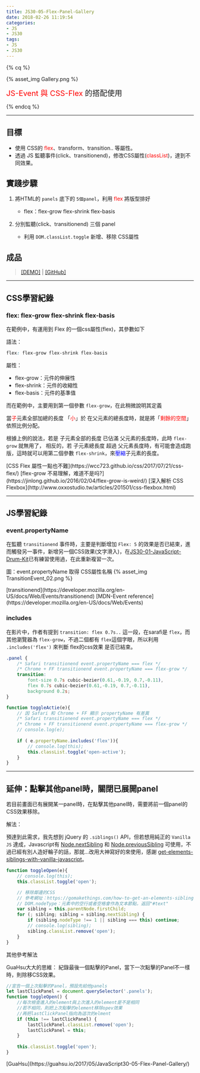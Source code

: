 ```yaml
---
title: JS30-05-Flex-Panel-Gallery
date: 2018-02-26 11:19:54
categories: 
- JS
- JS30
tags:
- JS
- JS30
---
```


{% cq %}

{% asset_img Gallery.png %}

<font style="font-size:20px;"> <font color="red">JS-Event 與 CSS-Flex</font> 的搭配使用</font>

{% endcq %}

<!-- more -->
***

## 目標

- 使用 CSS的 <font color="red">flex</font>、transform、transition.. 等屬性。
- 透過 JS 監聽事件(click、transitionend)，修改CSS屬性(<font color="red">classList</font>)，達到不同效果。

## 實踐步驟

1. 將HTML的 `panels` 底下的 `5個panel`，利用 <font color="red">flex</font> 將版型排好
    - flex：flex-grow flex-shrink flex-basis

2. 分別監聽(click、transitionend) 三個 panel 
    - 利用 `DOM.classList.toggle` 新增、移除 CSS屬性


## 成品

>[[DEMO]](https://kanboo.github.io/JavaScript30/05%20-%20Flex%20Panel%20Gallery/) | [[GitHub]](https://github.com/kanboo/JavaScript30/blob/master/05%20-%20Flex%20Panel%20Gallery/index.html)

***
## CSS學習紀錄

### flex: flex-grow flex-shrink flex-basis

在範例中，有運用到 Flex 的一個css屬性(flex)，其參數如下

<span id="inline-blue">語法：</span>

``` css flex的簡寫參數
flex: flex-grow flex-shrink flex-basis
```

<span id="inline-purple">屬性：</span>
 - flex-grow：元件的伸展性
 - flex-shrink：元件的收縮性
 - flex-basis：元件的基準值 

而在範例中，主要用到第一個參數 `flex-grow`，在此稍微說明其定義

當<font color="red">子</font>元素全部加總的長度 「<font color="red">小</font>」於 在父元素的總長度時，就是將「<font color="red">剩餘的空間</font>」依照比例分配。

根據上例的說法，若是 子元素全部的長度 已佔滿 父元素的長度時，此時 `flex-grow` 就無用了，
相反的，若 子元素總長度 超過 父元素長度時，有可能會造成跑版，這時就可以用第二個參數 `flex-shrink`，來<font color="blue">壓縮</font>子元素的長度。

<div class="note info">[CSS Flex 屬性一點也不難](https://wcc723.github.io/css/2017/07/21/css-flex/)
[flex-grow 不易理解，难道不是吗?](https://jinlong.github.io/2016/02/04/flex-grow-is-weird/)
[深入解析 CSS Flexbox](http://www.oxxostudio.tw/articles/201501/css-flexbox.html)</div>

***
## JS學習紀錄

### event.propertyName

在監聽 `transitionend` 事件時，主要是判斷增加 `Flex: 5` 的效果是否已結束，進而觸發另一事件，新增另一個CSS效果(文字滑入)，在[JS30-01-JavaScript-Drum-Kit](https://kanboo.github.io/2018/02/13/JS30-01-JavaScript-Drum-Kit/)已有練習使用過，在此重新複習一次。

圖：event.propertyName 取得 CSS屬性名稱
{% asset_img TransitionEvent_02.png %}

<div class="note info">[transitionend](https://developer.mozilla.org/en-US/docs/Web/Events/transitionend)
[MDN-Event reference](https://developer.mozilla.org/en-US/docs/Web/Events)</div>

### includes

在影片中，作者有提到 `transition: flex 0.7s..` 這一段，在sarafi是 `flex`，而其他瀏覽器為 `flex-grow`，不過二個都有 `flex`這個字眼，所以利用 `.includes('flex')` 來判斷 flex的css效果 是否已結束。


``` css CSS-flex名稱
.panel {
    /* Safari transitionend event.propertyName === flex */
    /* Chrome + FF transitionend event.propertyName === flex-grow */
    transition:
        font-size 0.7s cubic-bezier(0.61,-0.19, 0.7,-0.11),
        flex 0.7s cubic-bezier(0.61,-0.19, 0.7,-0.11),
        background 0.2s;
}
```

``` js JS-includes
function toggleActie(e){
    // 因 Safari 和 Chrome + FF 顯示 propertyName 有差異
    /* Safari transitionend event.propertyName === flex */
    /* Chrome + FF transitionend event.propertyName === flex-grow */
    // console.log(e);
    
    if ( e.propertyName.includes('flex')){
        // console.log(this);
        this.classList.toggle('open-active');
    }
}
```

***
## 延伸：點擊其他panel時，關閉已展開panel

若目前畫面已有展開某一panel時，在點擊其他panel時，需要將前一個panel的CSS效果移除。

<span id="inline-purple">解法：</span>

預達到此需求，我先想到 jQuery 的 `.siblings()` API，但若想用純正的 `Vanilla JS` 達成，Javascript有 [Node.nextSibling](https://developer.mozilla.org/en-US/docs/Web/API/Node/nextSibling) 和 [Node.previousSibling](https://developer.mozilla.org/en-US/docs/Web/API/Node/previousSibling) 可使用，不過已經有別人造好輪子的話，那就...改用大神寫好的來使用，感謝 [get-elements-siblings-with-vanilla-javascript](https://gomakethings.com/how-to-get-an-elements-siblings-with-vanilla-javascript/)。


``` js 移除鄰邊的CSS
function toggleOpen(e){
    // console.log(this);
    this.classList.toggle('open');

    // 移除鄰邊的CSS
    // 參考網址：https://gomakethings.com/how-to-get-an-elements-siblings-with-vanilla-javascript/
    // DOM.nodeType：元素中的空行或者空格會作為文本節點，返回"#text"
    var sibling = this.parentNode.firstChild;
    for (; sibling; sibling = sibling.nextSibling) {
        if (sibling.nodeType !== 1 || sibling === this) continue;
        // console.log(sibling);
        sibling.classList.remove('open');
    }
}
```

<span id="inline-yellow">其他參考解法</span>

GuaHsu大大的思維：
紀錄最後一個點擊的Panel，當下一次點擊的Panel不一樣時，則除移CSS效果。

``` js
//宣告一個上次點擊的Panel，預設先給他panels
let lastClickPanel = document.querySelector('.panels');
function toggleOpen() {
    //每次檢查進入的element與上次進入的element是不是相同
    //若不相同，則把上次點擊的element移除opev效果
    //再把lastClickPanel指向為這次的elment
    if (this !== lastClickPanel) {
        lastClickPanel.classList.remove('open');
        lastClickPanel = this;
    }
    
    this.classList.toggle('open');
}
```

<div class="note info">[GuaHsu](https://guahsu.io/2017/05/JavaScript30-05-Flex-Panel-Gallery/)</div>

